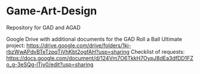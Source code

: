 # Game-Art-Design
Repository for GAD and AGAD

Google Drive with additional documents for the GAD Roll a Ball Ultimate project: https://drive.google.com/drive/folders/1kj-rbzWwAPdvBTeTzpqTiVhKbt2ogfAH?usp=sharing 
Checklist of requests: https://docs.google.com/document/d/124Vm7O6TkkH7OypJ8dEa3dfDD1FZo_g-3eSQg-lTjy0/edit?usp=sharing
